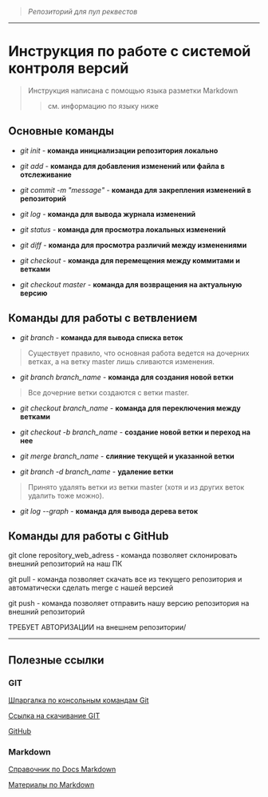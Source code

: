 > *Репозиторий для пул реквестов*

---

# Инструкция по работе с системой контроля версий

>Инструкция написана с помощью языка разметки Markdown
>>см. информацию по языку ниже

## Основные команды

* *git init* - **команда инициализации репозитория локально**

* *git add* - **команда для добавления изменений или файла в отслеживание**

* *git commit -m "message"* - **команда для закрепления изменений в репозиторий**

* *git log* - **команда для вывода журнала изменений**

* *git status* - **команда для просмотра локальных изменений**

* *git diff* - **команда для просмотра различий между изменениями**

* *git checkout* - **команда для перемещения между коммитами и ветками**

* *git checkout master* - **команда для возвращения на актуальную версию**

## Команды для работы с ветвлением

* *git branch* - **команда для вывода списка веток**

> Существует правило, что основная работа ведется на дочерних ветках, а на ветку master лишь сливаются изменения.

* *git branch branch_name* - **команда для создания новой ветки**

> Все дочерние ветки создаются с ветки master.

* *git checkout branch_name* - **команда для переключения между ветками**

* *git checkout -b branch_name* - **создание новой ветки и переход на нее**

* *git merge branch_name* - **слияние текущей и указанной ветки**

* *git branch -d branch_name* - **удаление ветки**

> Принято удалять ветки из ветки master (хотя и из других веток удалить тоже можно).

* *git log --graph* - **команда для вывода дерева веток**

## Команды для работы с GitHub

git clone repository_web_adress -  команда позволяет склонировать внешний репозиторий на наш ПК

git pull - команда позволяет скачать все из текущего репозитория и автоматически сделать merge с нашей версией

git push - команда позволяет отправить нашу версию репозитория на внешний репозиторий

ТРЕБУЕТ АВТОРИЗАЦИИ на внешнем репозитории/

---

## Полезные ссылки

### GIT

[Шпаргалка по консольным командам Git](https://github.com/cyberspacedk/Git-commands)

[Ссылка на скачивание GIT](https://git-scm.com/)

[GitHub](https://github.com/)

### Markdown

[Справочник по Docs Markdown](https://docs.microsoft.com/ru-ru/contribute/markdown-reference)

[Материалы по Markdown](https://gist.github.com/Jekins/2bf2d0638163f1294637)